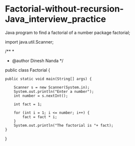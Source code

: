 # Factorial-without-recursion-Java_interview_practice
Java program to find a factorial of a number
package factorial;

import java.util.Scanner;

/**
 *
 * @author Dinesh Nanda
 */

public class Factorial {

    public static void main(String[] args) {

        Scanner s = new Scanner(System.in);
        System.out.println("Enter a number");
        int number = s.nextInt();

        int fact = 1;

        for (int i = 1; i <= number; i++) {
            fact = fact * i;
        }
        System.out.println("The factorial is "+ fact);
    }
}
